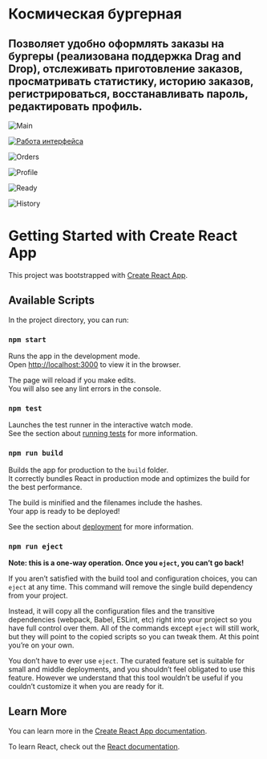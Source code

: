 # Космическая бургерная
## Позволяет удобно оформлять заказы на бургеры (реализована поддержка Drag and Drop), отслеживать приготовление заказов, просматривать статистику, историю заказов, регистрироваться, восстанавливать пароль, редактировать профиль.
![Main](https://user-images.githubusercontent.com/61430193/133239328-3805edb0-82dd-4f37-91d7-2bce9b48c8ec.png)

[![Работа интерфейса](https://user-images.githubusercontent.com/61430193/133240355-17947597-00da-4c4f-ad67-49e43f301d0c.png)](https://youtu.be/SxRVt2HnI_0)

![Orders](https://user-images.githubusercontent.com/61430193/133239370-45ebf7ea-887a-4e51-a939-cd63a5fb8b8e.png)

![Profile](https://user-images.githubusercontent.com/61430193/133239500-9b6e4e81-60cb-4fd9-881e-a636df88a495.png)

![Ready](https://user-images.githubusercontent.com/61430193/133239540-3f29e291-2746-4b40-9bab-81808421cd7c.png)

![History](https://user-images.githubusercontent.com/61430193/133241585-4c648fc5-d0a1-4ec8-a28f-c9ce8f3568f3.png)


# Getting Started with Create React App

This project was bootstrapped with [Create React App](https://github.com/facebook/create-react-app).

## Available Scripts

In the project directory, you can run:

### `npm start`

Runs the app in the development mode.\
Open [http://localhost:3000](http://localhost:3000) to view it in the browser.

The page will reload if you make edits.\
You will also see any lint errors in the console.

### `npm test`

Launches the test runner in the interactive watch mode.\
See the section about [running tests](https://facebook.github.io/create-react-app/docs/running-tests) for more information.

### `npm run build`

Builds the app for production to the `build` folder.\
It correctly bundles React in production mode and optimizes the build for the best performance.

The build is minified and the filenames include the hashes.\
Your app is ready to be deployed!

See the section about [deployment](https://facebook.github.io/create-react-app/docs/deployment) for more information.

### `npm run eject`

**Note: this is a one-way operation. Once you `eject`, you can’t go back!**

If you aren’t satisfied with the build tool and configuration choices, you can `eject` at any time. This command will remove the single build dependency from your project.

Instead, it will copy all the configuration files and the transitive dependencies (webpack, Babel, ESLint, etc) right into your project so you have full control over them. All of the commands except `eject` will still work, but they will point to the copied scripts so you can tweak them. At this point you’re on your own.

You don’t have to ever use `eject`. The curated feature set is suitable for small and middle deployments, and you shouldn’t feel obligated to use this feature. However we understand that this tool wouldn’t be useful if you couldn’t customize it when you are ready for it.

## Learn More

You can learn more in the [Create React App documentation](https://facebook.github.io/create-react-app/docs/getting-started).

To learn React, check out the [React documentation](https://reactjs.org/).
